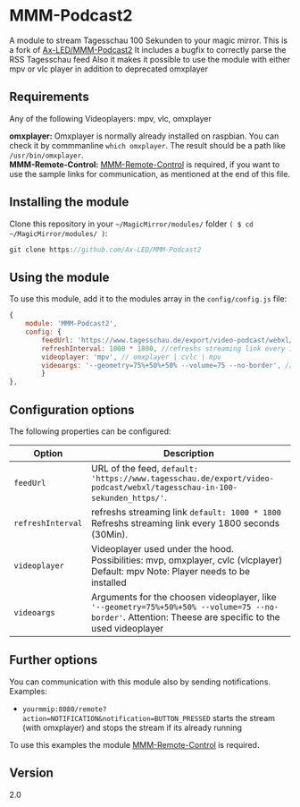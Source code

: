 # MMM-Podcast2
A module to stream Tagesschau 100 Sekunden to your magic mirror.
This is a fork of [Ax-LED/MMM-Podcast2](https://github.com/Ax-LED/MMM-Podcast2)
It includes a bugfix to correctly parse the RSS Tagesschau feed
Also it makes it possible to use the module with either mpv or vlc player in addition to deprecated omxplayer


## Requirements
Any of the following Videoplayers: mpv, vlc, omxplayer

<b>omxplayer:</b> Omxplayer is normally already installed on raspbian. You can check it by commmanline ````which omxplayer````. The result should be a path like ````/usr/bin/omxplayer````.
<br>
<b>MMM-Remote-Control:</b> [MMM-Remote-Control](https://github.com/Jopyth/MMM-Remote-Control) is required, if you want to use the sample links for communication, as mentioned at the end of this file.

## Installing the module
Clone this repository in your `~/MagicMirror/modules/` folder `( $ cd ~/MagicMirror/modules/ )`:
````javascript
git clone https://github.com/Ax-LED/MMM-Podcast2
````

## Using the module

To use this module, add it to the modules array in the `config/config.js` file:
````javascript
{
	module: 'MMM-Podcast2',
	config: {
		feedUrl: 'https://www.tagesschau.de/export/video-podcast/webxl/tagesschau-in-100-sekunden_https/',
		refreshInterval: 1000 * 1800, //refreshs streaming link every 1800 seconds (30Min)
		videoplayer: 'mpv', // omxplayer | cvlc | mpv
		videoargs: '--geometry=75%+50%+50% --volume=75 --no-border', //  mpv default 
		}
},
````
## Configuration options

The following properties can be configured:


<table width="100%">
	<thead>
		<tr>
			<th>Option</th>
			<th width="100%">Description</th>
		</tr>
	</thead>
	<tbody>
		<tr>
			<td><code>feedUrl</code></td>
			<td>URL of the feed, <code>default: 'https://www.tagesschau.de/export/video-podcast/webxl/tagesschau-in-100-sekunden_https/'</code>.</td>
		</tr>
			<tr>
			<td><code>refreshInterval</code></td>
			<td>refreshs streaming link <code>default: 1000 * 1800</code> Refreshs streaming link every 1800 seconds (30Min).</td>
		</tr>
		<tr>
			<td><code>videoplayer</code></td>
			<td>Videoplayer used under the hood. Possibilities: mvp, omxplayer, cvlc (vlcplayer) Default: mpv Note: Player needs to be installed</td>
		</tr>
		<tr>
			<td><code>videoargs</code></td>
			<td>Arguments for the choosen videoplayer, like <code>'--geometry=75%+50%+50% --volume=75 --no-border'</code>. Attention: Theese are specific to the used videoplayer</td>
		</tr>
   </table>

   ## Further options
   You can communication with this module also by sending notifications.
   <br>Examples:
   - <code>yourmmip:8080/remote?action=NOTIFICATION&notification=BUTTON_PRESSED</code> starts the stream (with omxplayer) and stops the stream if its already running
   
   To use this examples the module [MMM-Remote-Control](https://github.com/Jopyth/MMM-Remote-Control) is required.

   ## Version
   2.0 
